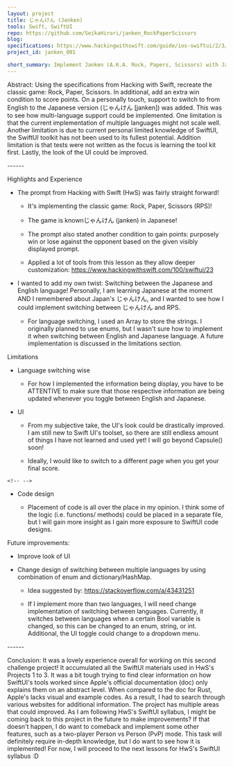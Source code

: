 ```yaml
---
layout: project
title: じゃんけん (Janken)
tools: Swift, SwiftUI 
repo: https://github.com/SeikaHirori/janken_RockPaperScissors
blog:
specifications: https://www.hackingwithswift.com/guide/ios-swiftui/2/3/challenge
project_id: janken_001

short_summary: Implement Janken (A.K.A. Rock, Papers, Scissors) with Japanese and English language support.
---
```

Abstract: Using the specifications from Hacking with Swift, recreate the
classic game: Rock, Paper, Scissors. In additional, add an extra win
condition to score points. On a personally touch, support to switch to
from English to the Japanese version (じゃんけん \[janken\]) was added.
This was to see how multi-language support could be implemented. One
limitation is that the current implementation of multiple languages
might not scale well. Another limitation is due to current personal
limited knowledge of SwiftUI, the SwiftUI toolkit has not been used to
its fullest potential. Addition limitation is that tests were not
written as the focus is learning the tool kit first. Lastly, the look of
the UI could be improved.

\-\-\-\-\--

Highlights and Experience

-   The prompt from Hacking with Swift (HwS) was fairly straight
    forward!

    -   It's implementing the classic game: Rock, Paper, Scissors (RPS)!

    -   The game is knownじゃんけん (janken) in Japanese!

    -   The prompt also stated another condition to gain points:
        purposely win or lose against the opponent based on the given
        visibly displayed prompt.

    -   Applied a lot of tools from this lesson as they allow deeper
        customization: <https://www.hackingwithswift.com/100/swiftui/23>

-   I wanted to add my own twist: Switching between the Japanese and
    English language! Personally, I am learning Japanese at the moment
    AND I remembered about Japan's じゃんけん, and I wanted to see how I
    could implement switching between じゃんけん and RPS.

    -   For language switching, I used an Array to store the strings. I
        originally planned to use enums, but I wasn't sure how to
        implement it when switching between English and Japanese
        language. A future implementation is discussed in the
        limitations section.

Limitations

-   Language switching wise

    -   For how I implemented the information being display, you have to
        be ATTENTIVE to make sure that those respective information are
        being updated whenever you toggle between English and Japanese.

-   UI

    -   From my subjective take, the UI's look could be drastically
        improved. I am still new to Swift UI's toolset, so there are
        still endless amount of things I have not learned and used yet!
        I will go beyond Capsule() soon!

    -   Ideally, I would like to switch to a different page when you get
        your final score.

```{=html}
<!-- -->
```
-   Code design

    -   Placement of code is all over the place in my opinion. I think
        some of the logic (i.e. functions/ methods) could be placed in a
        separate file, but I will gain more insight as I gain more
        exposure to SwiftUI code designs.

Future improvements:

-   Improve look of UI

-   Change design of switching between multiple languages by using
    combination of enum and dictionary/HashMap.

    -   Idea suggested by: <https://stackoverflow.com/a/43431251>

    -   If I implement more than two languages, I will need change
        implementation of switching between languages. Currently, it
        switches between languages when a certain Bool variable is
        changed, so this can be changed to an enum, string, or int.
        Additional, the UI toggle could change to a dropdown menu.

\-\-\-\-\--

Conclusion: It was a lovely experience overall for working on this
second challenge project! It accumulated all the SwiftUI materials used
in HwS's Projects 1 to 3. It was a bit tough trying to find clear
information on how SwiftUI's tools worked since Apple's official
documentation (doc) only explains them on an abstract level. When
compared to the doc for Rust, Apple's lacks visual and example codes. As
a result, I had to search through various websites for additional
information. The project has multiple areas that could improved. As I am
following HwS's SwiftUI syllabus, I might be coming back to this project
in the future to make improvements? If that doesn't happen, I do want to
comeback and implement some other features, such as a two-player Person
vs Person (PvP) mode. This task will definitely require in-depth
knowledge, but I do want to see how it is implemented! For now, I will
proceed to the next lessons for HwS's SwiftUI syllabus :D
